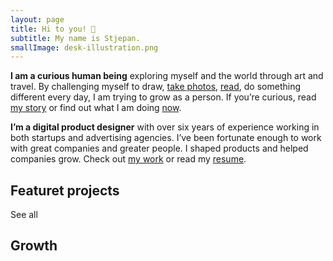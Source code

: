 ```yaml
---
layout: page
title: Hi to you! 👋 
subtitle: My name is Stjepan.
smallImage: desk-illustration.png
---
```


<b>I am a curious human being</b> exploring myself and the world through art and travel. By challenging myself to draw, [take photos](/photography), [read](/book-list), do something different every day, I am trying to grow as a person. If you’re curious, read [my story](/my-story) or find out what I am doing [now](/now).

<b>I’m a digital product designer</b> with over six years of experience working in both startups and advertising agencies. I’ve been fortunate enough to work with great companies and greater people. I shaped products and helped companies grow. Check out [my work](/work) or read my [resume](/resume).

<section class="projects grid-width">
  <div class="title-wrap">
    <h2 class="h3">Featuret projects</h2>
    <saber-link to="/work">See all</saber-link>
  </div>
  <ProjectCard
    url="/work/agrivi"
    title="Agrivi"
    description="Farm managment software"
    period="2016"
    image="stjepangrgic-agrivi-card.jpg"
    linkText="Read the case study"
    :tags="['Branding', 'Icons', 'Web Application', 'Corporate Site']"
    underlinColor="#3A9300"/>
  <ProjectCard
    url="/work/share-istria"
    title="Share Istria"
    description="Creative Tourism Campaign"
    period="2016"
    image="stjepangrgic-shareistria-card.jpg"
    linkText="Read the case study"
    :tags="['Branding', 'Icons', 'Web Application', 'Corporate Site']"
    underlinColor="#0082AF"/>
  <ProjectCard
    url="/work/vip-xmass-chat"
    title="Vip Xmas Chat"
    description="Promotional Chat App"
    period="2016"
    image="stjepangrgic-card-vip-chat.jpg"
    linkText="Read the case study"
    :tags="['Branding', 'Icons', 'Web Application', 'Corporate Site']"
    textColor="#000"/>
</section>

<div class="growth grid-width">
  <h2 class="h3">Growth</h2>
  <div class="growth-grid">
    <SmallCard
      url="/book-list" 
      title="Book list"
      icon="book.svg"/>
    <SmallCard
      url="/fail-list" 
      title="Fail list"
      icon="fail.svg"/>
    <SmallCard
      url="/bucket-list" 
      title="Bucket list"
      icon="bucket.svg"/>
  </div>
</div>

<script>
import slink from '@/theme/components/slink.vue'
import simg from '@/theme/components/simg.vue'
import sfigure from '@/theme/components/sfigure.vue'
import ProjectCard from '@/theme/components/ProjectCard.vue'
import SmallCard from '@/theme/components/SmallCard.vue'
import PageHeader from '@/theme/components/PageHeader.vue'

export default {
  components: {
    slink,
    simg,
    sfigure,
    ProjectCard,
    SmallCard,
    PageHeader
  }
}
</script>

<style lang="stylus">
.index
  .small-image
    width 785px
    bottom 0
    right 0
    transform translate(72px, 3.3613445%)
  .content
    padding-top 4rem
    
  .title-wrap
    display: flex
    flex-direction: row
    justify-content: space-between;
    align-items: baseline
    a
      line-height: 1.2
  .h3
    margin-bottom: 1.5rem;
    margin-top: 4rem;
    font-weight: 800;
    font-size: 2rem;

  .growth-grid
    display: grid
    grid-template-columns: 1fr 1fr 1fr
    grid-column-gap 1.6161616%
    height: 272px
    margin-bottom: 5rem;
    @media screen and (max-width 700px) {
      display: flex
      flex-direction: column
      height auto
      .small-card {
        height 272px
        margin-bottom: 1rem
      }
    }
</style>
